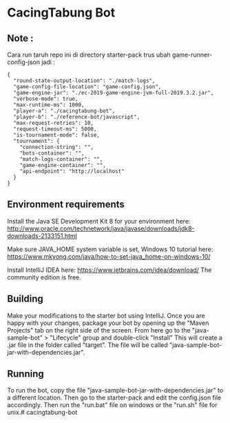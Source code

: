 # CacingTabung Bot


## Note :
Cara run taruh repo ini di directory starter-pack trus ubah game-runner-config-json jadi :
```
{
  "round-state-output-location": "./match-logs",
  "game-config-file-location": "game-config.json",
  "game-engine-jar": "./ec-2019-game-engine-jvm-full-2019.3.2.jar",
  "verbose-mode": true,
  "max-runtime-ms": 1000,
  "player-a": "./cacingtabung-bot",
  "player-b": "./reference-bot/javascript",
  "max-request-retries": 10,
  "request-timeout-ms": 5000,
  "is-tournament-mode": false,
  "tournament": {
    "connection-string": "",
    "bots-container": "",
    "match-logs-container": "",
    "game-engine-container": "",
    "api-endpoint": "http://localhost"
  }
}
```
## Environment requirements

Install the Java SE Development Kit 8 for your environment here: http://www.oracle.com/technetwork/java/javase/downloads/jdk8-downloads-2133151.html

Make sure JAVA_HOME system variable is set, Windows 10 tutorial here: https://www.mkyong.com/java/how-to-set-java_home-on-windows-10/

Install IntelliJ IDEA here: https://www.jetbrains.com/idea/download/
The community edition is free.

## Building

Make your modifications to the starter bot using IntelliJ. Once you are happy with your changes, package your bot by opening up the "Maven Projects" tab on the right side of the screen. From here go to the  "java-sample-bot" > "Lifecycle" group and double-click "Install"
This  will create a .jar file in the folder called "target". The file will be called "java-sample-bot-jar-with-dependencies.jar".

## Running 

To run the bot, copy the file "java-sample-bot-jar-with-dependencies.jar" to a different location. Then go to the starter-pack and edit the config.json file accordingly.
Then run the "run.bat" file on windows or the "run.sh" file for unix.# cacingtabung-bot
